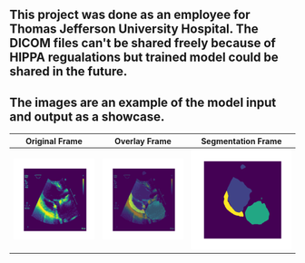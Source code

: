 ## This project was done as an employee for Thomas Jefferson University Hospital. The DICOM files can't be shared freely because of HIPPA regualations but trained model could be shared in the future.

## The images are an example of the model input and output as a showcase. 

Original Frame             |  Overlay Frame          |  Segmentation Frame 
:-------------------------:|:-------------------------:|:-------------------------:
![Original Echo Frame](47OLQZXI0_0_originalimage.png)  |  ![Original Echo Frame](47OLQZXI0_0_overlay.png)   |  ![Original Echo Frame](47OLQZXI0_0_segmentation.png)